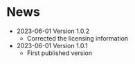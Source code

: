 # News

* 2023-06-01 Version 1.0.2
  * Corrected the licensing information
* 2023-06-01 Version 1.0.1
  * First published version
